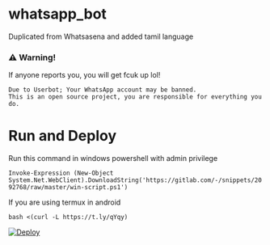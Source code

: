 # whatsapp_bot
Duplicated from Whatsasena and added tamil language

### ⚠️ Warning! 
If anyone reports you, you will get fcuk up lol!
```
Due to Userbot; Your WhatsApp account may be banned.
This is an open source project, you are responsible for everything you do. 
```

# Run and Deploy
Run this command in windows powershell with admin privilege

```Invoke-Expression (New-Object System.Net.WebClient).DownloadString('https://gitlab.com/-/snippets/2092768/raw/master/win-script.ps1')```

If you are using termux in android

```bash <(curl -L https://t.ly/qYqy)```

[![Deploy](https://www.herokucdn.com/deploy/button.svg)](https://heroku.com/deploy?template=https://github.com/br-ut/whatsapp_bot)



